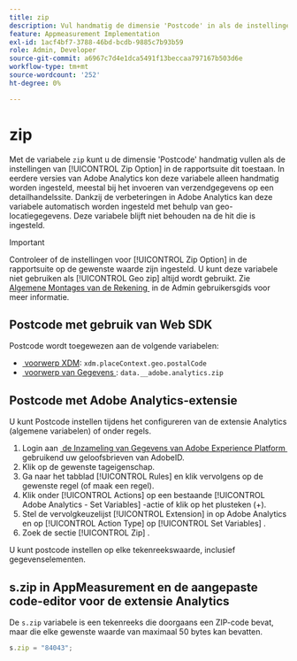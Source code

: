 ```yaml
---
title: zip
description: Vul handmatig de dimensie 'Postcode' in als de instellingen van de rapportsuite dit toestaan.
feature: Appmeasurement Implementation
exl-id: 1acf4bf7-3788-46bd-bcdb-9885c7b93b59
role: Admin, Developer
source-git-commit: a6967c7d4e1dca5491f13beccaa797167b503d6e
workflow-type: tm+mt
source-wordcount: '252'
ht-degree: 0%

---
```


# zip

Met de variabele `zip` kunt u de dimensie &#39;Postcode&#39; handmatig vullen als de instellingen van [!UICONTROL Zip Option] in de rapportsuite dit toestaan. In eerdere versies van Adobe Analytics kon deze variabele alleen handmatig worden ingesteld, meestal bij het invoeren van verzendgegevens op een detailhandelssite. Dankzij de verbeteringen in Adobe Analytics kan deze variabele automatisch worden ingesteld met behulp van geo-locatiegegevens. Deze variabele blijft niet behouden na de hit die is ingesteld.

>[!IMPORTANT]
>
>Controleer of de instellingen voor [!UICONTROL Zip Option] in de rapportsuite op de gewenste waarde zijn ingesteld. U kunt deze variabele niet gebruiken als [!UICONTROL Geo zip] altijd wordt gebruikt. Zie [&#x200B; Algemene Montages van de Rekening &#x200B;](/help/admin/tools/manage-rs/edit-settings/general/general-acct-settings-admin.md) in de Admin gebruikersgids voor meer informatie.

## Postcode met gebruik van Web SDK

Postcode wordt toegewezen aan de volgende variabelen:

* [&#x200B; voorwerp XDM &#x200B;](/help/implement/aep-edge/xdm-var-mapping.md): `xdm.placeContext.geo.postalCode`
* [&#x200B; voorwerp van Gegevens &#x200B;](/help/implement/aep-edge/data-var-mapping.md): `data.__adobe.analytics.zip`

## Postcode met Adobe Analytics-extensie

U kunt Postcode instellen tijdens het configureren van de extensie Analytics (algemene variabelen) of onder regels.

1. Login aan [&#x200B; de Inzameling van Gegevens van Adobe Experience Platform &#x200B;](https://experience.adobe.com/data-collection) gebruikend uw geloofsbrieven van AdobeID.
2. Klik op de gewenste tageigenschap.
3. Ga naar het tabblad [!UICONTROL Rules] en klik vervolgens op de gewenste regel (of maak een regel).
4. Klik onder [!UICONTROL Actions] op een bestaande [!UICONTROL Adobe Analytics - Set Variables] -actie of klik op het plusteken (+).
5. Stel de vervolgkeuzelijst [!UICONTROL Extension] in op Adobe Analytics en op [!UICONTROL Action Type] op [!UICONTROL Set Variables] .
6. Zoek de sectie [!UICONTROL Zip] .

U kunt postcode instellen op elke tekenreekswaarde, inclusief gegevenselementen.

## s.zip in AppMeasurement en de aangepaste code-editor voor de extensie Analytics

De `s.zip` variabele is een tekenreeks die doorgaans een ZIP-code bevat, maar die elke gewenste waarde van maximaal 50 bytes kan bevatten.

```js
s.zip = "84043";
```
